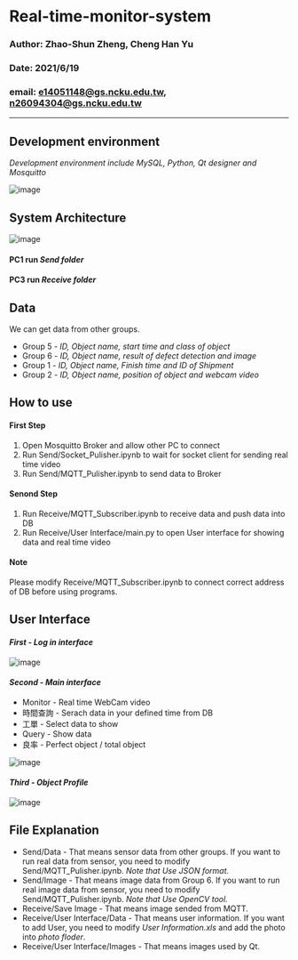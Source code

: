 # Real-time-monitor-system
### Author: Zhao-Shun Zheng, Cheng Han Yu  
### Date: 2021/6/19
### email: e14051148@gs.ncku.edu.tw, n26094304@gs.ncku.edu.tw
---
## Development environment
 *Development environment include MySQL, Python, Qt designer and Mosquitto*
 
![image](https://user-images.githubusercontent.com/48173999/122632344-d34c4f00-d104-11eb-98f9-74826821da5f.png)
## System Architecture
![image](https://user-images.githubusercontent.com/48173999/122633822-1f02f680-d10d-11eb-9b3b-6c4044288253.png)

#### PC1 run *Send folder*
#### PC3 run *Receive folder*
## Data 
We can get data from other groups.  
- Group 5 - *ID, Object name, start time and class of object* 
- Group 6 - *ID, Object name, result of defect detection and image* 
- Group 1 - *ID, Object name, Finish time and ID of Shipment* 
- Group 2 - *ID, Object name, position of object and webcam video* 
## How to use
#### First Step
1. Open Mosquitto Broker and allow other PC to connect
2. Run Send/Socket_Pulisher.ipynb to wait for socket client for sending real time video
3. Run Send/MQTT_Pulisher.ipynb to send data to Broker
#### Senond Step
1. Run Receive/MQTT_Subscriber.ipynb to receive data and push data into DB
2. Run Receive/User Interface/main.py to open User interface for showing data and real time video
#### Note
Please modify Receive/MQTT_Subscriber.ipynb to connect correct address of DB before using programs. 
## User Interface
#### *First - Log in interface* 
![image](https://user-images.githubusercontent.com/48173999/122633850-4659c380-d10d-11eb-9744-a91b021927e9.png)
#### *Second - Main interface*
- Monitor - Real time WebCam video
- 時間查詢 - Serach data in your defined time from DB
- 工單 - Select data to show
- Query - Show data 
- 良率 - Perfect object / total object

![image](https://user-images.githubusercontent.com/48173999/122633875-6c7f6380-d10d-11eb-9045-1bcbc4b32251.png)
#### *Third - Object Profile*
![image](https://user-images.githubusercontent.com/48173999/122634005-32fb2800-d10e-11eb-9313-54bdd00df604.png)

## File Explanation
- Send/Data - That means sensor data from other groups. If you want to run real data from sensor, you need to modify Send/MQTT_Pulisher.ipynb. *Note that Use JSON format.*
- Send/Image - That means image data from Group 6. If you want to run real image data from sensor, you need to modify Send/MQTT_Pulisher.ipynb. *Note that Use OpenCV tool.*
- Receive/Save Image - That means image sended from MQTT. 
- Receive/User Interface/Data - That means user information. If you want to add User, you need to modify *User Information.xls* and add the photo into *photo floder*.
- Receive/User Interface/Images - That means images used by Qt.
